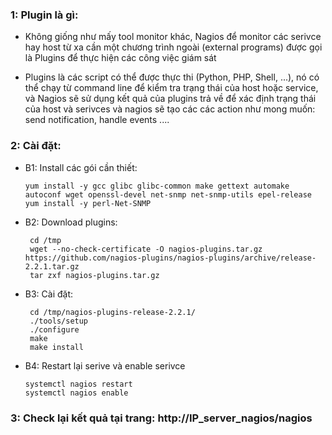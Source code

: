 ### 1: Plugin là gì:

* Không giống như mấy tool monitor khác, Nagios để monitor các serivce hay host từ xa cần một chương trình ngoài (external programs) được gọi là Plugins để thực hiện các công việc giám sát

* Plugins là các script có thể được thực thi (Python, PHP, Shell, ...), nó có thể chạy từ command line để kiểm tra trạng thái của host hoặc service, và Nagios sẽ sử dụng kết quả của plugins trả về để xác định trạng thái của host và serivces và nagios sẽ tạo các các action như mong muốn: send notification, handle events ....

### 2: Cài đặt: 

* B1: Install các gói cần thiết: 
  
      yum install -y gcc glibc glibc-common make gettext automake autoconf wget openssl-devel net-snmp net-snmp-utils epel-release
      yum install -y perl-Net-SNMP
      
 * B2: Download plugins:
 
        cd /tmp
        wget --no-check-certificate -O nagios-plugins.tar.gz https://github.com/nagios-plugins/nagios-plugins/archive/release-2.2.1.tar.gz
        tar zxf nagios-plugins.tar.gz
        
 * B3: Cài đặt:
 
        cd /tmp/nagios-plugins-release-2.2.1/
        ./tools/setup
        ./configure
        make
        make install
        
  * B4: Restart lại serive và enable serivce
  
        systemctl nagios restart
        systemctl nagios enable
        
 ### 3: Check lại kết quả tại trang: http://IP_server_nagios/nagios



 
